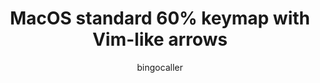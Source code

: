 ---
layout: layouts/keymapdb_entry.njk
OS: ['MacOS']
author: bingocaller
firmware: QMK
hasHomeRowMods: False
hasLetterOnThumb: False
keymapImage: https://i.imgur.com/lFP2O41.png
keyCount: 67
keyboard: DZ60
baseLayouts: ["QWERTY"]
languages: ['English']
layerCount: 6
title: "MacOS standard 60% keymap with Vim-like arrows"
isSplit: False
stagger: row
summary: 
keymapUrl: https://github.com/bingocaller/qmk_firmware/tree/master/keyboards/dz60/keymaps/bingocaller
writeup: https://github.com/bingocaller/qmk_firmware/tree/master/keyboards/dz60/keymaps/bingocaller/readme.md
---